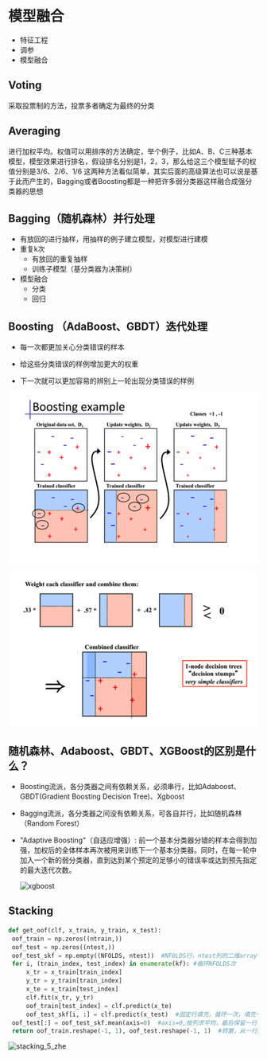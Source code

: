# 模型融合
- 特征工程
- 调参
- 模型融合
## Voting
采取投票制的方法，投票多者确定为最终的分类
## Averaging
进行加权平均。权值可以用排序的方法确定，举个例子，比如A、B、C三种基本模型，模型效果进行排名，假设排名分别是1，2，3，那么给这三个模型赋予的权值分别是3/6、2/6、1/6
这两种方法看似简单，其实后面的高级算法也可以说是基于此而产生的，Bagging或者Boosting都是一种把许多弱分类器这样融合成强分类器的思想
## Bagging（随机森林）并行处理
- 有放回的进行抽样，用抽样的例子建立模型，对模型进行建模
- 重复k次
	- 有放回的重复抽样
	- 训练子模型（基分类器为决策树）
- 模型融合
	- 分类
	- 回归
## Boosting （AdaBoost、GBDT）迭代处理
- 每一次都更加关心分类错误的样本

- 给这些分类错误的样例增加更大的权重

- 下一次就可以更加容易的辨别上一轮出现分类错误的样例

![](pic/boosting1.png)

![boosting2](pic/boosting2.png)

## 随机森林、Adaboost、GBDT、XGBoost的区别是什么？
- Boosting流派，各分类器之间有依赖关系，必须串行，比如Adaboost、GBDT(Gradient Boosting Decision Tree)、Xgboost

- Bagging流派，各分类器之间没有依赖关系，可各自并行，比如随机森林（Random Forest）

- "Adaptive Boosting"（自适应增强）:
	前一个基本分类器分错的样本会得到加强，加权后的全体样本再次被用来训练下一个基本分类器。同时，在每一轮中加入一个新的弱分类器，直到达到某个预定的足够小的错误率或达到预先指定的最大迭代次数。
	
	![xgboost](/Users/mxchip/Documents/GitHub/DataWhale-data-mining/pic/xgboost.jpg)

## Stacking
```python
def get_oof(clf, x_train, y_train, x_test):
 oof_train = np.zeros((ntrain,))  
 oof_test = np.zeros((ntest,))
 oof_test_skf = np.empty((NFOLDS, ntest))  #NFOLDS行，ntest列的二维array
 for i, (train_index, test_index) in enumerate(kf): #循环NFOLDS次
     x_tr = x_train[train_index]
     y_tr = y_train[train_index]
     x_te = x_train[test_index]
     clf.fit(x_tr, y_tr)
     oof_train[test_index] = clf.predict(x_te)
     oof_test_skf[i, :] = clf.predict(x_test)  #固定行填充，循环一次，填充一行
 oof_test[:] = oof_test_skf.mean(axis=0)  #axis=0,按列求平均，最后保留一行
 return oof_train.reshape(-1, 1), oof_test.reshape(-1, 1)  #转置，从一行变为一列
```

![stacking_5_zhe](/Users/mxchip/Documents/GitHub/DataWhale-data-mining/pic/stacking_5_zhe.jpg)